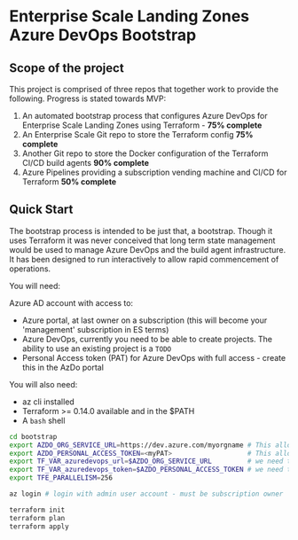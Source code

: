 # Enterprise Scale Landing Zones Azure DevOps Bootstrap

## Scope of the project

This project is comprised of three repos that together work to provide the following. Progress is stated towards MVP:

1. An automated bootstrap process that configures Azure DevOps for Enterprise Scale Landing Zones using Terraform - **75% complete**
2. An Enterprise Scale Git repo to store the Terraform config **75% complete**
3. Another Git repo to store the Docker configuration of the Terraform CI/CD build agents **90% complete**
3. Azure Pipelines providing a subscription vending machine and CI/CD for Terraform **50% complete**

## Quick Start

The bootstrap process is intended to be just that, a bootstrap.
Though it uses Terraform it was never conceived that long term state management would be used to manage Azure DevOps and the build agent infrastructure.
It has been designed to run interactively to allow rapid commencement of operations.

You will need:

Azure AD account with access to:

- Azure portal, at last owner on a subscription (this will become your 'management' subscription in ES terms)
- Azure DevOps, currently you need to be able to create projects. The ability to use an existing project is a `TODO`
- Personal Access token (PAT) for Azure DevOps with full access - create this in the AzDo portal

You will also need:

- az cli installed
- Terraform >= 0.14.0 available and in the $PATH
- A `bash` shell

```bash
cd bootstrap
export AZDO_ORG_SERVICE_URL=https://dev.azure.com/myorgname # This allows the azuredevops provider to work properly
export AZDO_PERSONAL_ACCESS_TOKEN=<myPAT>                   # This allows the azuredevops provider to work properly
export TF_VAR_azuredevops_url=$AZDO_ORG_SERVICE_URL         # we need this within Terraform as a var so am defining twice, don't hate me
export TF_VAR_azuredevops_token=$AZDO_PERSONAL_ACCESS_TOKEN # we need this within Terraform as a var so am defining twice, don't hate me
export TFE_PARALLELISM=256

az login # login with admin user account - must be subscription owner

terraform init
terraform plan
terraform apply
```

